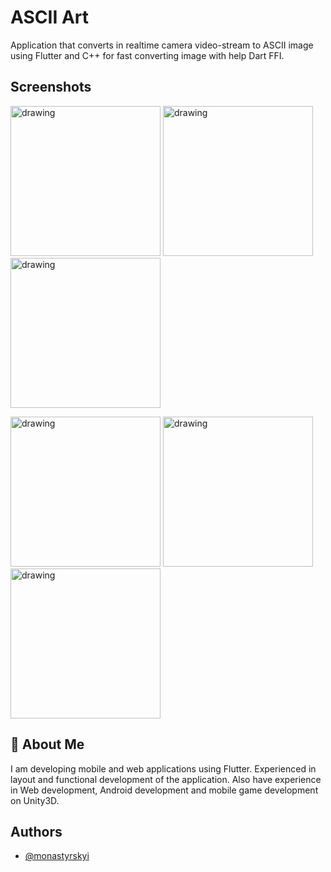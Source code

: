 # ASCII Art

Application that converts in realtime camera video-stream to ASCII image using Flutter and С++ for fast converting image with help Dart FFI.

## Screenshots
<img src="https://i.imgur.com/CQyCFnq.png" alt="drawing" width="240"/> <img src="https://i.imgur.com/QKDVls5.png" alt="drawing" width="240"/> <img src="https://i.imgur.com/5OSucgW.png" alt="drawing" width="240"/>

<img src="https://i.imgur.com/NSM6zbo.png" alt="drawing" width="240"/> <img src="https://i.imgur.com/kRHwTdM.png" alt="drawing" width="240"/> <img src="https://i.imgur.com/mPGItpE.png" alt="drawing" width="240"/>

## 🚀 About Me
I am developing mobile and web applications using Flutter.
Experienced in layout and functional development of the application.
Also have experience in Web development, Android development and mobile game development on Unity3D.

## Authors
- [@monastyrskyi](https://www.github.com/monastyrskyi)
